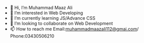 - 👋 Hi, I’m Muhammad Maaz Ali
- 👀 I’m interested in Web Developing
- 🌱 I’m currently learning JS/Advance CSS
- 💞️ I’m looking to collaborate on Web Development
- 📫 How to reach me Email:muhammadmaazali112@gmai.com/ Phone:03430506210

<!---
muhammadmaazali/muhammadmaazali is a ✨ special ✨ repository because its `README.md` (this file) appears on your GitHub profile.
You can click the Preview link to take a look at your changes.
--->
